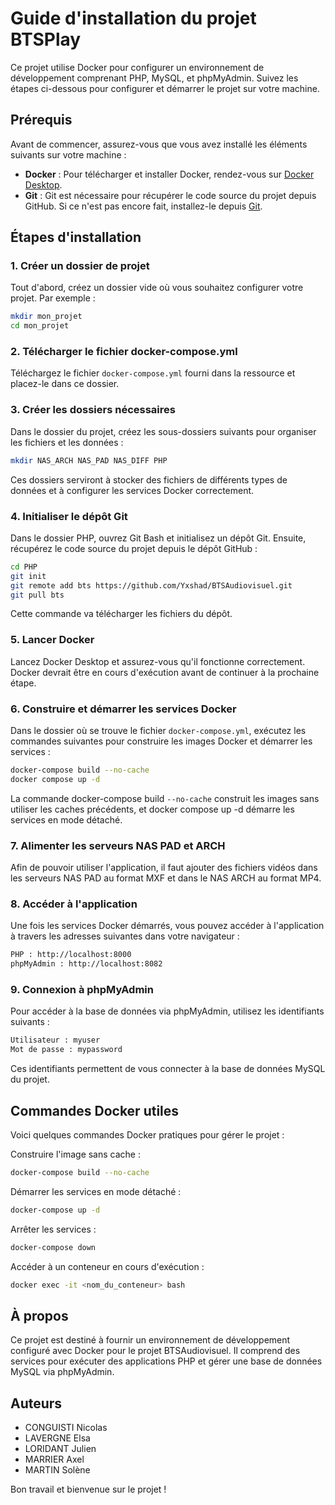 # Guide d'installation du projet BTSPlay

Ce projet utilise Docker pour configurer un environnement de développement comprenant PHP, MySQL, et phpMyAdmin. Suivez les étapes ci-dessous pour configurer et démarrer le projet sur votre machine.

## Prérequis

Avant de commencer, assurez-vous que vous avez installé les éléments suivants sur votre machine :

- **Docker** : Pour télécharger et installer Docker, rendez-vous sur [Docker Desktop](https://www.docker.com/get-started).
- **Git** : Git est nécessaire pour récupérer le code source du projet depuis GitHub. Si ce n'est pas encore fait, installez-le depuis [Git](https://git-scm.com/downloads).

## Étapes d'installation

### 1. Créer un dossier de projet

Tout d'abord, créez un dossier vide où vous souhaitez configurer votre projet. Par exemple :

```bash
mkdir mon_projet
cd mon_projet
```

### 2. Télécharger le fichier docker-compose.yml
Téléchargez le fichier `docker-compose.yml` fourni dans la ressource et placez-le dans ce dossier.

### 3. Créer les dossiers nécessaires
Dans le dossier du projet, créez les sous-dossiers suivants pour organiser les fichiers et les données :

```bash
mkdir NAS_ARCH NAS_PAD NAS_DIFF PHP
```
Ces dossiers serviront à stocker des fichiers de différents types de données et à configurer les services Docker correctement.

### 4. Initialiser le dépôt Git
Dans le dossier PHP, ouvrez Git Bash et initialisez un dépôt Git. Ensuite, récupérez le code source du projet depuis le dépôt GitHub :

```bash
cd PHP
git init
git remote add bts https://github.com/Yxshad/BTSAudiovisuel.git
git pull bts
```
Cette commande va télécharger les fichiers du dépôt.

### 5. Lancer Docker
Lancez Docker Desktop et assurez-vous qu'il fonctionne correctement. Docker devrait être en cours d'exécution avant de continuer à la prochaine étape.

### 6. Construire et démarrer les services Docker
Dans le dossier où se trouve le fichier `docker-compose.yml`, exécutez les commandes suivantes pour construire les images Docker et démarrer les services :

```bash
docker-compose build --no-cache
docker compose up -d
```
La commande docker-compose build `--no-cache` construit les images sans utiliser les caches précédents, et docker compose up -d démarre les services en mode détaché.

### 7. Alimenter les serveurs NAS PAD et ARCH
Afin de pouvoir utiliser l'application, il faut ajouter des fichiers vidéos dans les serveurs NAS PAD au format MXF et dans le NAS ARCH au format MP4.

### 8. Accéder à l'application
Une fois les services Docker démarrés, vous pouvez accéder à l'application à travers les adresses suivantes dans votre navigateur :

```bash
PHP : http://localhost:8000
phpMyAdmin : http://localhost:8082
```
### 9. Connexion à phpMyAdmin
Pour accéder à la base de données via phpMyAdmin, utilisez les identifiants suivants :
```bash
Utilisateur : myuser
Mot de passe : mypassword
```
Ces identifiants permettent de vous connecter à la base de données MySQL du projet.

## Commandes Docker utiles
Voici quelques commandes Docker pratiques pour gérer le projet :

Construire l'image sans cache :

```bash
docker-compose build --no-cache
```
Démarrer les services en mode détaché :

```bash
docker-compose up -d
```
Arrêter les services :

```bash
docker-compose down
```
Accéder à un conteneur en cours d'exécution :

```bash
docker exec -it <nom_du_conteneur> bash
```

## À propos
Ce projet est destiné à fournir un environnement de développement configuré avec Docker pour le projet BTSAudiovisuel. Il comprend des services pour exécuter des applications PHP et gérer une base de données MySQL via phpMyAdmin.

## Auteurs
- CONGUISTI Nicolas
- LAVERGNE Elsa
- LORIDANT Julien
- MARRIER Axel
- MARTIN Solène


Bon travail et bienvenue sur le projet !